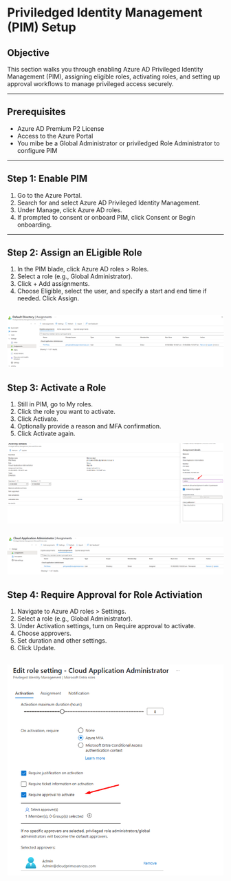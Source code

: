 # Priviledged Identity Management (PIM) Setup

## Objective
This section walks you through enabling Azure AD Privileged Identity Management (PIM), assigning eligible roles, activating roles, and setting up approval workflows to manage privileged access securely.

---

## Prerequisites

- Azure AD Premium P2 License
- Access to the Azure Portal
- You mibe be a Global Administrator or priviledged Role Administrator to configure PIM

---

## Step 1: Enable PIM

1.	Go to the Azure Portal.
2.	Search for and select Azure AD Privileged Identity Management.
3.	Under Manage, click Azure AD roles.
4.	If prompted to consent or onboard PIM, click Consent or Begin onboarding.

---

## Step 2: Assign an ELigible Role

1.	In the PIM blade, click Azure AD roles > Roles.
2.	Select a role (e.g., Global Administrator).
3.	Click + Add assignments.
4.	Choose Eligible, select the user, and specify a start and end time if needed.
Click Assign.



![Assign an Eligible Rolel](images/assign-an-eligible-role-pim.png)
---

## Step 3: Activate a Role

1.	Still in PIM, go to My roles.
2.	Click the role you want to activate.
3.	Click Activate.
4.	Optionally provide a reason and MFA confirmation.
5.	Click Activate again.



![Activate a Role](images/activate-a-role.png)

![Activate a Role](images/active-assignments.png)
---

## Step 4: Require Approval for Role Activiation

1.	Navigate to Azure AD roles > Settings.
2.	Select a role (e.g., Global Administrator).
3.	Under Activation settings, turn on Require approval to activate.
4.	Choose approvers.
5.	Set duration and other settings.
6.	Click Update.


![Approval](images/approval-for-role-activation.png)
---
